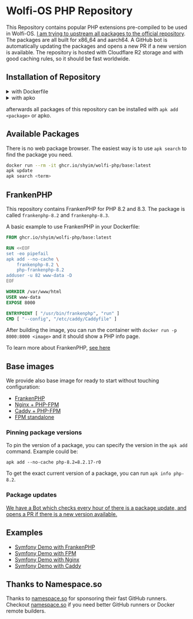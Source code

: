 # Wolfi-OS PHP Repository

This Repository contains popular PHP extensions pre-compiled to be used in Wolfi-OS. [I am trying to upstream all packages to the official repository](https://github.com/wolfi-dev/os/pulls?q=+is%3Apr+author%3Ashyim+).
The packages are all built for x86_64 and aarch64. A GitHub bot is automatically updating the packages and opens a new PR if a new version is available. 
The repository is hosted with Cloudflare R2 storage and with good caching rules, so it should be fast worldwide. 

## Installation of Repository

<details>
  <summary>with Dockerfile</summary>

```docker
FROM cgr.dev/chainguard/wolfi-base

RUN echo "https://wolfi.shyim.me" > /etc/apk/repositories && \
echo "https://packages.wolfi.dev/os" >> /etc/apk/repositories && \
cat <<EOF > /etc/apk/keys/php-signing.rsa.pub
-----BEGIN PUBLIC KEY-----
MIICIjANBgkqhkiG9w0BAQEFAAOCAg8AMIICCgKCAgEA9s0rytmiqI5l6IgwLqiD
ecg3jwDIHWfzVmzfedTen4KW5MkmUVXgFXbmegD/e4arNzqkw2tpqIkYgKO4G5MF
wMvfvx4NP/dDBmEwRkqiq53+TfiaLZQYpotZy1Zrb7GHQBIQ+hK1ekN+WFBOmhd5
fwdPPBLbG1aOjigyydLdriLCDOf7mo7OZq7K42Ima2/Mp/Cdb12JswxIc5XYuJwX
35grsQy7dcli7QUbh20f/teB0hMb70V9RanXf2I8lzZ74djHMlDk6lJ0blBA8Wzl
P0m+yznoGIcSvix18XO78/TlbEajH/m8w4mjrNsgzeRlMeexOz0JO6fn7FtcRh3X
QmgAQ5QRy3ioZ1haEdr+oLlEOGUlmG1xdnpRCPAb8L0Xu7qDJr8Sm7DKPpzM5Jc4
k8/WCHJzsmOYPSV83itxTk6hfiMY5L/IsJsOe9/ZzUxmpiLEY5NSjiS+jSu/I492
PePYfiX/on7GNEzbRRaQzQ9cwKSKswpXxkk8dPQUTDPZ4SGclJzE0Yle/utQ4AJM
vMYK/ceaMC56CvEfoUmH3o2H0Y8MRhEE0hQ7xmIWlTfgJx256ToXG3auNVWs2Ax2
cwcAYarHaBAYoljBMyCqMWW+7nLCXoI0bAb0O4f2X2I6zpD2MsE7obLQA6l6x/X+
og/rYbYh7rDgqPyhAU8tJicCAwEAAQ==
-----END PUBLIC KEY-----
EOF

RUN ...
```

</details>


<details>
  <summary>with apko</summary>

[apko](https://github.com/chainguard-dev/apko)

```diff
contents:
  keyring:
+    - https://wolfi.shyim.me/php-signing.rsa.pub
    - https://packages.wolfi.dev/os/wolfi-signing.rsa.pub
  repositories:
+    - https://wolfi.shyim.me
    - https://packages.wolfi.dev/os
  packages:
    - wolfi-base
    - frankenphp-8.3
```

</details>

afterwards all packages of this repository can be installed with `apk add <package>` or apko.

## Available Packages

There is no web package browser. The easiest way is to use `apk search` to find the package you need.

```bash
docker run --rm -it ghcr.io/shyim/wolfi-php/base:latest
apk update
apk search <term>
```

## FrankenPHP

This repository contains FrankenPHP for PHP 8.2 and 8.3. The package is called `frankenphp-8.2` and `frankenphp-8.3`.

A basic example to use FrankenPHP in your Dockerfile:

```dockerfile
FROM ghcr.io/shyim/wolfi-php/base:latest

RUN <<EOF
set -eo pipefail
apk add --no-cache \
    frankenphp-8.2 \
    php-frankenphp-8.2
adduser -u 82 www-data -D
EOF

WORKDIR /var/www/html
USER www-data
EXPOSE 8000

ENTRYPOINT [ "/usr/bin/frankenphp", "run" ]
CMD [ "--config", "/etc/caddy/Caddyfile" ]
```

After building the image, you can run the container with `docker run -p 8000:8000 <image>` and it should show a PHP info page.

To learn more about FrankenPHP, [see here](./images/frankenphp)

## Base images

We provide also base image for ready to start without touching configuration:

- [FrankenPHP](./images/frankenphp)
- [Nginx + PHP-FPM](./images/nginx)
- [Caddy + PHP-FPM](./images/caddy)
- [FPM standalone](./images/fpm)

### Pinning package versions

To pin the version of a package, you can specify the version in the `apk add` command. Example could be:

```shell
apk add --no-cache php-8.2=8.2.17-r0
```

To get the exact current version of a package, you can run `apk info php-8.2`.

### Package updates

[We have a Bot which checks every hour of there is a package update, and opens a PR if there is a new version available.](https://github.com/shyim/wolfi-php/actions/workflows/wolfictl-update-gh.yaml)

## Examples

- [Symfony Demo with FrankenPHP](examples/frankenphp-symfony-demo/)
- [Symfony Demo with FPM](examples/fpm-symfony-demo/)
- [Symfony Demo with Nginx](examples/nginx-symfony-demo/)
- [Symfony Demo with Caddy](examples/caddy-symfony-demo/)

## Thanks to Namespace.so

Thanks to [namespace.so](https://namespace.so) for sponsoring their fast GitHub runners. Checkout [namespace.so](https://namespace.so) if you need better GitHub runners or Docker remote builders.
